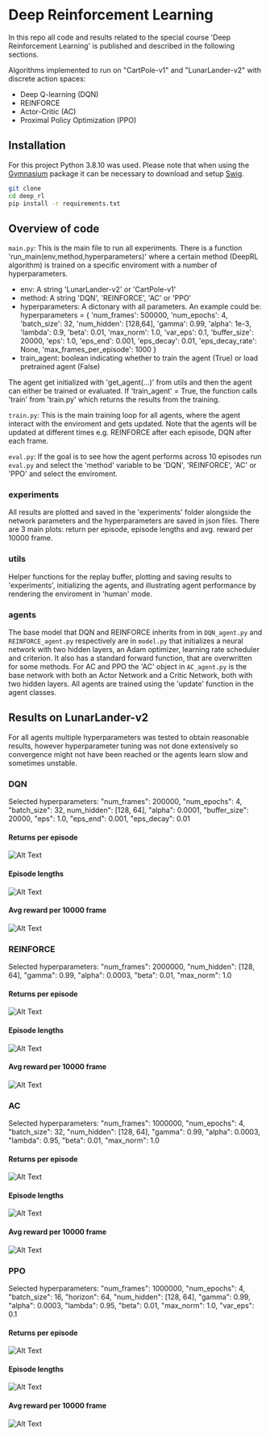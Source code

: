 # Deep Reinforcement Learning

In this repo all code and results related to the special course 'Deep Reinforcement Learning' is published and described in the following sections. 

Algorithms implemented to run on "CartPole-v1" and "LunarLander-v2" with discrete action spaces: 
* Deep Q-learning (DQN)
* REINFORCE
* Actor-Critic (AC)
* Proximal Policy Optimization (PPO)

## Installation
For this project Python 3.8.10 was used. Please note that when using the [Gymnasium](https://gymnasium.farama.org) package it can be necessary to download and setup [Swig](https://www.swig.org/download.html). 

```bash
git clone
cd deep_rl
pip install -r requirements.txt
```

## Overview of code

`main.py`: This is the main file to run all experiments. There is a function 'run_main(env,method,hyperparameters)' where a certain method (DeepRL algorithm) is trained on a specific enviroment with a number of hyperparameters. 
* env: A string 'LunarLander-v2' or 'CartPole-v1'
* method: A string 'DQN', 'REINFORCE', 'AC' or 'PPO'
* hyperparameters: A dictonary with all parameters. An example could be:     
hyperparameters = {
        'num_frames': 500000,
        'num_epochs': 4,
        'batch_size': 32,
        'num_hidden': [128,64],
        'gamma': 0.99,
        'alpha': 1e-3,
        'lambda': 0.9,
        'beta': 0.01,
        'max_norm': 1.0,
        'var_eps': 0.1,
        'buffer_size': 20000,
        'eps': 1.0,
        'eps_end': 0.001,
        'eps_decay': 0.01,
        'eps_decay_rate': None,
        'max_frames_per_episode': 1000
    }
* train_agent: boolean indicating whether to train the agent (True) or load pretrained agent (False)

The agent get initialized with 'get_agent(...)' from utils and then the agent can either be trained or evaluated. If 'train_agent' = True, the function calls 'train' from 'train.py' which returns the results from the training. 

`train.py`: This is the main training loop for all agents, where the agent interact with the enviroment and gets updated. Note that the agents will be updated at different times e.g. REINFORCE after each episode, DQN after each frame. 

`eval.py`: If the goal is to see how the agent performs across 10 episodes run `eval.py` and select the 'method' variable to be 'DQN', 'REINFORCE', 'AC' or 'PPO' and select the enviroment. 


### experiments
All results are plotted and saved in the 'experiments' folder alongside the network parameters and the hyperparameters are saved in json files. There are 3 main plots: return per episode, episode lengths and avg. reward per 10000 frame. 

### utils
Helper functions for the replay buffer, plotting and saving results to 'experiments', initializing the agents, and illustrating agent performance by rendering the enviroment in 'human' mode.

### agents
The base model that DQN and REINFORCE inherits from in `DQN_agent.py` and `REINFORCE_agent.py` respectively are in `model.py` that initializes a neural network with two hidden layers, an Adam optimizer, learning rate scheduler and criterion. It also has a standard forward function, that are overwritten for some methods. For AC and PPO the 'AC' object in `AC_agent.py` is the base network with both an Actor Network and a Critic Network, both with two hidden layers. All agents are trained using the 'update' function in the agent classes.

## Results on LunarLander-v2

For all agents multiple hyperparameters was tested to obtain reasonable results, however hyperparameter tuning was not done extensively so convergence might not have been reached or the agents learn slow and sometimes unstable. 

### DQN
Selected hyperparameters: "num_frames": 200000, "num_epochs": 4, "batch_size": 32, num_hidden": [128, 64], "alpha": 0.0001, "buffer_size": 20000, "eps": 1.0, "eps_end": 0.001, "eps_decay": 0.01

#### Returns per episode
![Alt Text](experiments/LunarLander-v2_DQN/returns.png)


#### Episode lengths
![Alt Text](experiments/LunarLander-v2_DQN/lengths.png)


#### Avg reward per 10000 frame 
![Alt Text](experiments/LunarLander-v2_DQN/rewards.png)

### REINFORCE
Selected hyperparameters: "num_frames": 2000000, "num_hidden": [128, 64], "gamma": 0.99, "alpha": 0.0003, "beta": 0.01, "max_norm": 1.0

#### Returns per episode
![Alt Text](experiments/LunarLander-v2_REINFORCE/returns.png)


#### Episode lengths
![Alt Text](experiments/LunarLander-v2_REINFORCE/lengths.png)


#### Avg reward per 10000 frame 
![Alt Text](experiments/LunarLander-v2_REINFORCE/rewards.png)

### AC
Selected hyperparameters: "num_frames": 1000000, "num_epochs": 4, "batch_size": 32, "num_hidden": [128, 64], "gamma": 0.99, "alpha": 0.0003, "lambda": 0.95, "beta": 0.01, "max_norm": 1.0

#### Returns per episode
![Alt Text](experiments/LunarLander-v2_AC/returns.png)


#### Episode lengths
![Alt Text](experiments/LunarLander-v2_AC/lengths.png)


#### Avg reward per 10000 frame 
![Alt Text](experiments/LunarLander-v2_AC/rewards.png)

### PPO 
Selected hyperparameters: "num_frames": 1000000, "num_epochs": 4, "batch_size": 16, "horizon": 64, "num_hidden": [128, 64], "gamma": 0.99, "alpha": 0.0003, "lambda": 0.95, "beta": 0.01, "max_norm": 1.0, "var_eps": 0.1

#### Returns per episode
![Alt Text](experiments/LunarLander-v2_PPO/returns.png)


#### Episode lengths
![Alt Text](experiments/LunarLander-v2_PPO/lengths.png)


#### Avg reward per 10000 frame 
![Alt Text](experiments/LunarLander-v2_PPO/rewards.png)

